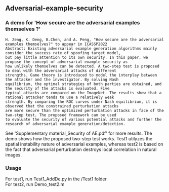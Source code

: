 ## Adversarial-example-security
### A demo for 'How secure are the adversarial examples themselves ?' 
    H. Zeng, K. Deng, B.Chen, and A. Peng, "How secure are the adversarial examples themselves?" to appear in ICASSP2022
    Abstract: Existing adversarial example generation algorithms mainly consider the success rate of spoofing target model, 
    but pay little attention to its own security. In this paper, we propose the concept of adversarial example security as 
    how unlikely themselves can be detected. A two-step test is proposed to deal with the adversarial attacks of different 
    strengths. Game theory is introduced to model the interplay between the attacker and the investigator. By solving Nash 
    equilibrium, the optimal strategies of both parties are obtained, and the security of the attacks is evaluated. Five 
    typical attacks are compared on the ImageNet. The results show that a rational attacker tends to use a relatively weak 
    strength. By comparing the ROC curves under Nash equilibrium, it is observed that the constrained perturbation attacks 
    are more secure than the optimized perturbation attacks in face of the two-step test. The proposed framework can be used
    to evaluate the security of various potential attacks and further the research of adversarial example generation/detection.
    
See 'Supplementary material_Security of AE.pdf' for more results. The demo shows how the proposed two-step test works. Test1 utilyzes the spatial instability nature of adversarial examples, whereas test2 is based on the fact that adversarial perturbation destroys local correlation in natural images.

### Usage
For test1, run Test1_AddDe.py in the /Test1 folder  
For test2, run Demo_test2.m 

